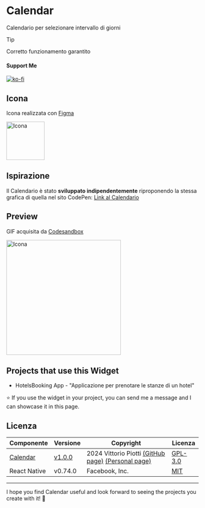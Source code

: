 # Calendar



Calendario per selezionare intervallo di giorni 


> [!TIP]
> Corretto funzionamento garantito

#### Support Me


[![ko-fi](https://ko-fi.com/img/githubbutton_sm.svg)](https://ko-fi.com/P5P012BC8U)

## Icona

Icona realizzata con [Figma](https://www.figma.com)

<img src="https://github.com/vittorioPiotti/Calendario-React-Native/blob/main/icona.png" alt="Icona" width="100"/>


## Ispirazione

Il Calendario è stato **sviluppato indipendentemente** riproponendo la stessa grafica di quella nel sito CodePen: [Link al Calendario](https://codepen.io/sawyer22/pen/ddYroL) 


## Preview

GIF acquisita da [Codesandbox](https://ygmq5s.csb.app/Calendario)

<img src="https://github.com/vittorioPiotti/Calendario-React-Native/blob/main/calendar.gif" alt="Icona" width="300"/>


## Projects that use this Widget

 * HotelsBooking App - "Applicazione per prenotare le stanze di un hotel"
   
⭐ If you use the widget in your project, you can send me a message and I can showcase it in this page.



## Licenza

| Componente             | Versione | Copyright            | Licenza                                                                                          |
|------------------------|----------|----------------------|--------------------------------------------------------------------------------------------------|
| [Calendar](https://github.com/vittorioPiotti/Calendar-Widget-ReactNative) | [v1.0.0](https://github.com/vittorioPiotti/Calendar-Widget-ReactNative/releases/tag/v1.0.0)    | 2024 Vittorio Piotti [(GitHub page)](https://github.com/vittorioPiotti) [(Personal page)](https://vittoriopiotti.altervista.org/)            | [GPL-3.0 ](https://github.com/vittorioPiotti/Calendar-Widget-ReactNative/blob/main/LICENSE.md) |
| React Native           | v0.74.0  | Facebook, Inc.       | [MIT ](https://github.com/facebook/react-native/blob/main/LICENSE)                         |


---

I hope you find Calendar useful and look forward to seeing the projects you create with it! 💫




